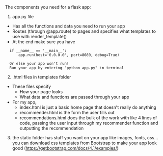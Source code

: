 The components you need for a flask app:

1. app.py file
  - Has all the functions and data you need to run your app
  - Routes (through @app.route) to pages and specifies what templates to use with render_template()
  - At the end make sure you have
```  
  if __name__ == '__main__':
      app.run(host='0.0.0.0', port=8080, debug=True)
```

      Or else your app won't run!
      Run your app by entering "python app.py" in terminal

2. .html files in templates folder
  - These files specify
    - How your page looks
    - What data and functions are passed through your app
  - For my app,
    - index.html is just a basic home page that doesn't really do anything
    - recommender.html is the form the user fills out
    - recommendations.html does the bulk of the work with like 4 lines of code, passing the user input through my recommender function and outputting the recommendation

3. the static folder has stuff you want on your app like images, fonts, css... you can download css templates from Bootstrap to make your app look good (https://getbootstrap.com/docs/4.1/examples/)
